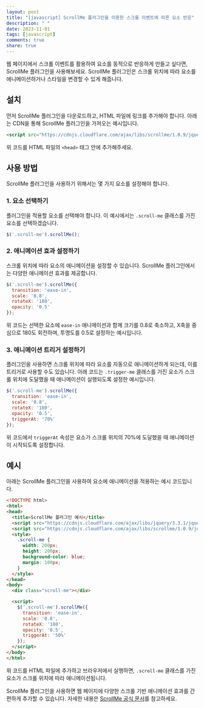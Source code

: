 ```yaml
---
layout: post
title: "[javascript] ScrollMe 플러그인을 이용한 스크롤 이벤트에 따른 요소 반응"
description: " "
date: 2023-11-01
tags: [javascript]
comments: true
share: true
---
```


웹 페이지에서 스크롤 이벤트를 활용하여 요소를 동적으로 반응하게 만들고 싶다면, ScrollMe 플러그인을 사용해보세요. ScrollMe 플러그인은 스크롤 위치에 따라 요소를 애니메이션하거나 스타일을 변경할 수 있게 해줍니다.

## 설치
먼저 ScrollMe 플러그인을 다운로드하고, HTML 파일에 링크를 추가해야 합니다. 아래는 CDN을 통해 ScrollMe 플러그인을 가져오는 예시입니다.

```html
<script src="https://cdnjs.cloudflare.com/ajax/libs/scrollme/1.0.9/jquery.scrollme.min.js"></script>
```

위 코드를 HTML 파일의 `<head>` 태그 안에 추가해주세요.

## 사용 방법
ScrollMe 플러그인을 사용하기 위해서는 몇 가지 요소를 설정해야 합니다.

### 1. 요소 선택하기
플러그인을 적용할 요소를 선택해야 합니다. 이 예시에서는 `.scroll-me` 클래스를 가진 요소를 선택하겠습니다.

```javascript
$('.scroll-me').scrollMe();
```

### 2. 애니메이션 효과 설정하기
스크롤 위치에 따라 요소의 애니메이션을 설정할 수 있습니다. ScrollMe 플러그인에서는 다양한 애니메이션 효과를 제공합니다.

```javascript
$('.scroll-me').scrollMe({
  transition: 'ease-in',
  scale: '0.8',
  rotateX: '180',
  opacity: '0.5'
});
```

위 코드는 선택한 요소에 `ease-in` 애니메이션과 함께 크기를 0.8로 축소하고, X축을 중심으로 180도 회전하며, 투명도를 0.5로 설정하는 예시입니다.

### 3. 애니메이션 트리거 설정하기
플러그인을 사용하면 스크롤 위치에 따라 요소를 자동으로 애니메이션하게 되는데, 이를 트리거로 사용할 수도 있습니다. 아래 코드는 `.trigger-me` 클래스를 가진 요소가 스크롤 위치에 도달했을 때 애니메이션이 실행되도록 설정한 예시입니다.

```javascript
$('.scroll-me').scrollMe({
  transition: 'ease-in',
  scale: '0.8',
  rotateX: '180',
  opacity: '0.5',
  triggerAt: '70%'
});
```

위 코드에서 `triggerAt` 속성은 요소가 스크롤 위치의 70%에 도달했을 때 애니메이션이 시작되도록 설정합니다.

## 예시
아래는 ScrollMe 플러그인을 사용하여 요소에 애니메이션을 적용하는 예시 코드입니다.

```html
<!DOCTYPE html>
<html>
<head>
  <title>ScrollMe 플러그인 예시</title>
  <script src="https://cdnjs.cloudflare.com/ajax/libs/jquery/3.3.1/jquery.min.js"></script>
  <script src="https://cdnjs.cloudflare.com/ajax/libs/scrollme/1.0.9/jquery.scrollme.min.js"></script>
  <style>
    .scroll-me {
      width: 200px;
      height: 200px;
      background-color: blue;
      margin: 100px;
    }
  </style>
</head>
<body>
  <div class="scroll-me"></div>

  <script>
    $('.scroll-me').scrollMe({
      transition: 'ease-in',
      scale: '0.8',
      rotateX: '180',
      opacity: '0.5',
      triggerAt: '50%'
    });
  </script>
</body>
</html>
```

위 코드를 HTML 파일에 추가하고 브라우저에서 실행하면, `.scroll-me` 클래스를 가진 요소가 스크롤 위치에 따라 애니메이션됩니다.

ScrollMe 플러그인을 사용하면 웹 페이지에 다양한 스크롤 기반 애니메이션 효과를 간편하게 추가할 수 있습니다. 자세한 내용은 [ScrollMe 공식 문서](https://scrollme.nckprsn.com/)를 참고하세요.